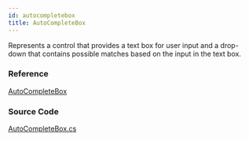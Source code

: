 ```yaml
---
id: autocompletebox
title: AutoCompleteBox
---
```


Represents a control that provides a text box for user input and a drop-down that contains possible matches based on the input in the text box.

### Reference 

[AutoCompleteBox](http://reference.avaloniaui.net/api/Avalonia.Controls/AutoCompleteBox/)

### Source Code

[AutoCompleteBox.cs](https://github.com/AvaloniaUI/Avalonia/blob/master/src/Avalonia.Controls/AutoCompleteBox/AutoCompleteBox.cs)
